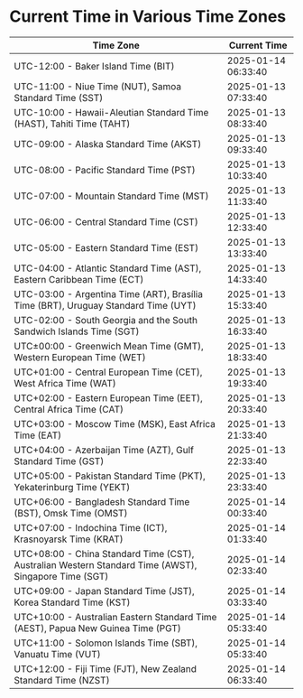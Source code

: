 # Current Time in Various Time Zones

| Time Zone | Current Time |
|-----------|--------------|
| UTC-12:00 - Baker Island Time (BIT) | 2025-01-14 06:33:40 |
| UTC-11:00 - Niue Time (NUT), Samoa Standard Time (SST) | 2025-01-13 07:33:40 |
| UTC-10:00 - Hawaii-Aleutian Standard Time (HAST), Tahiti Time (TAHT) | 2025-01-13 08:33:40 |
| UTC-09:00 - Alaska Standard Time (AKST) | 2025-01-13 09:33:40 |
| UTC-08:00 - Pacific Standard Time (PST) | 2025-01-13 10:33:40 |
| UTC-07:00 - Mountain Standard Time (MST) | 2025-01-13 11:33:40 |
| UTC-06:00 - Central Standard Time (CST) | 2025-01-13 12:33:40 |
| UTC-05:00 - Eastern Standard Time (EST) | 2025-01-13 13:33:40 |
| UTC-04:00 - Atlantic Standard Time (AST), Eastern Caribbean Time (ECT) | 2025-01-13 14:33:40 |
| UTC-03:00 - Argentina Time (ART), Brasília Time (BRT), Uruguay Standard Time (UYT) | 2025-01-13 15:33:40 |
| UTC-02:00 - South Georgia and the South Sandwich Islands Time (SGT) | 2025-01-13 16:33:40 |
| UTC±00:00 - Greenwich Mean Time (GMT), Western European Time (WET) | 2025-01-13 18:33:40 |
| UTC+01:00 - Central European Time (CET), West Africa Time (WAT) | 2025-01-13 19:33:40 |
| UTC+02:00 - Eastern European Time (EET), Central Africa Time (CAT) | 2025-01-13 20:33:40 |
| UTC+03:00 - Moscow Time (MSK), East Africa Time (EAT) | 2025-01-13 21:33:40 |
| UTC+04:00 - Azerbaijan Time (AZT), Gulf Standard Time (GST) | 2025-01-13 22:33:40 |
| UTC+05:00 - Pakistan Standard Time (PKT), Yekaterinburg Time (YEKT) | 2025-01-13 23:33:40 |
| UTC+06:00 - Bangladesh Standard Time (BST), Omsk Time (OMST) | 2025-01-14 00:33:40 |
| UTC+07:00 - Indochina Time (ICT), Krasnoyarsk Time (KRAT) | 2025-01-14 01:33:40 |
| UTC+08:00 - China Standard Time (CST), Australian Western Standard Time (AWST), Singapore Time (SGT) | 2025-01-14 02:33:40 |
| UTC+09:00 - Japan Standard Time (JST), Korea Standard Time (KST) | 2025-01-14 03:33:40 |
| UTC+10:00 - Australian Eastern Standard Time (AEST), Papua New Guinea Time (PGT) | 2025-01-14 05:33:40 |
| UTC+11:00 - Solomon Islands Time (SBT), Vanuatu Time (VUT) | 2025-01-14 05:33:40 |
| UTC+12:00 - Fiji Time (FJT), New Zealand Standard Time (NZST) | 2025-01-14 06:33:40 |
